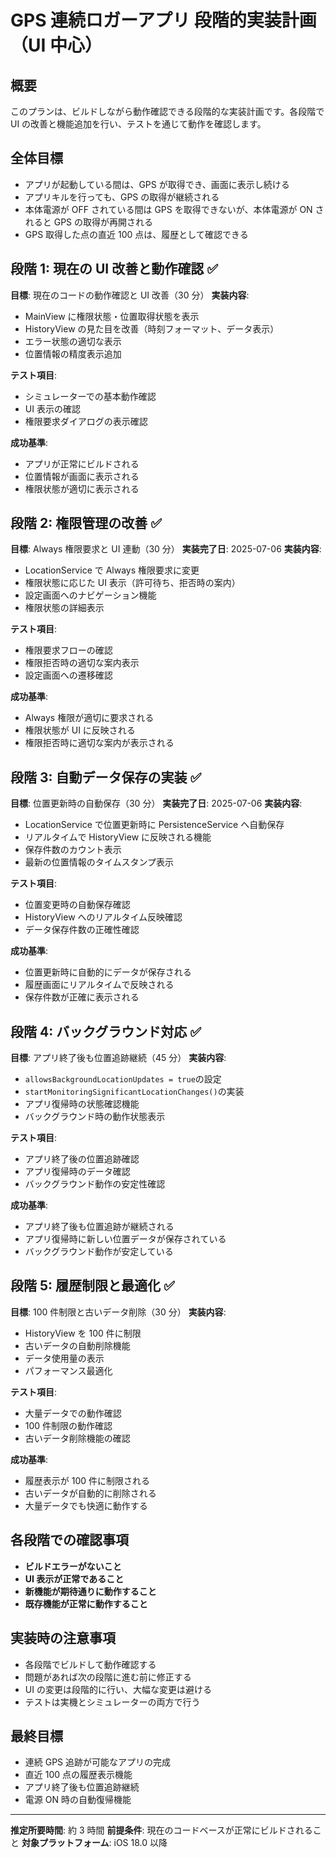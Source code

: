 # GPS 連続ロガーアプリ 段階的実装計画（UI 中心）

## 概要

このプランは、ビルドしながら動作確認できる段階的な実装計画です。各段階で UI の改善と機能追加を行い、テストを通じて動作を確認します。

## 全体目標

- アプリが起動している間は、GPS が取得でき、画面に表示し続ける
- アプリキルを行っても、GPS の取得が継続される
- 本体電源が OFF されている間は GPS を取得できないが、本体電源が ON されると GPS の取得が再開される
- GPS 取得した点の直近 100 点は、履歴として確認できる

## 段階 1: 現在の UI 改善と動作確認 ✅

**目標**: 現在のコードの動作確認と UI 改善（30 分）
**実装内容**:

- MainView に権限状態・位置取得状態を表示
- HistoryView の見た目を改善（時刻フォーマット、データ表示）
- エラー状態の適切な表示
- 位置情報の精度表示追加

**テスト項目**:

- シミュレーターでの基本動作確認
- UI 表示の確認
- 権限要求ダイアログの表示確認

**成功基準**:

- アプリが正常にビルドされる
- 位置情報が画面に表示される
- 権限状態が適切に表示される

## 段階 2: 権限管理の改善 ✅

**目標**: Always 権限要求と UI 連動（30 分）
**実装完了日**: 2025-07-06
**実装内容**:

- LocationService で Always 権限要求に変更
- 権限状態に応じた UI 表示（許可待ち、拒否時の案内）
- 設定画面へのナビゲーション機能
- 権限状態の詳細表示

**テスト項目**:

- 権限要求フローの確認
- 権限拒否時の適切な案内表示
- 設定画面への遷移確認

**成功基準**:

- Always 権限が適切に要求される
- 権限状態が UI に反映される
- 権限拒否時に適切な案内が表示される

## 段階 3: 自動データ保存の実装 ✅

**目標**: 位置更新時の自動保存（30 分）
**実装完了日**: 2025-07-06
**実装内容**:

- LocationService で位置更新時に PersistenceService へ自動保存
- リアルタイムで HistoryView に反映される機能
- 保存件数のカウント表示
- 最新の位置情報のタイムスタンプ表示

**テスト項目**:

- 位置変更時の自動保存確認
- HistoryView へのリアルタイム反映確認
- データ保存件数の正確性確認

**成功基準**:

- 位置更新時に自動的にデータが保存される
- 履歴画面にリアルタイムで反映される
- 保存件数が正確に表示される

## 段階 4: バックグラウンド対応 ✅

**目標**: アプリ終了後も位置追跡継続（45 分）
**実装内容**:

- `allowsBackgroundLocationUpdates = true`の設定
- `startMonitoringSignificantLocationChanges()`の実装
- アプリ復帰時の状態確認機能
- バックグラウンド時の動作状態表示

**テスト項目**:

- アプリ終了後の位置追跡確認
- アプリ復帰時のデータ確認
- バックグラウンド動作の安定性確認

**成功基準**:

- アプリ終了後も位置追跡が継続される
- アプリ復帰時に新しい位置データが保存されている
- バックグラウンド動作が安定している

## 段階 5: 履歴制限と最適化 ✅

**目標**: 100 件制限と古いデータ削除（30 分）
**実装内容**:

- HistoryView を 100 件に制限
- 古いデータの自動削除機能
- データ使用量の表示
- パフォーマンス最適化

**テスト項目**:

- 大量データでの動作確認
- 100 件制限の動作確認
- 古いデータ削除機能の確認

**成功基準**:

- 履歴表示が 100 件に制限される
- 古いデータが自動的に削除される
- 大量データでも快適に動作する

## 各段階での確認事項

- **ビルドエラーがないこと**
- **UI 表示が正常であること**
- **新機能が期待通りに動作すること**
- **既存機能が正常に動作すること**

## 実装時の注意事項

- 各段階でビルドして動作確認する
- 問題があれば次の段階に進む前に修正する
- UI の変更は段階的に行い、大幅な変更は避ける
- テストは実機とシミュレーターの両方で行う

## 最終目標

- 連続 GPS 追跡が可能なアプリの完成
- 直近 100 点の履歴表示機能
- アプリ終了後も位置追跡継続
- 電源 ON 時の自動復帰機能

---

**推定所要時間**: 約 3 時間
**前提条件**: 現在のコードベースが正常にビルドされること
**対象プラットフォーム**: iOS 18.0 以降

